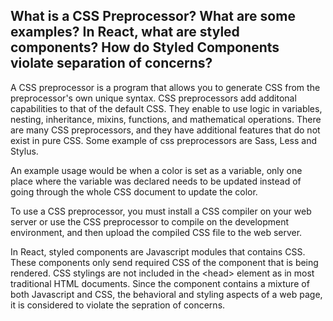 ## What is a CSS Preprocessor? What are some examples? In React, what are styled components? How do Styled Components violate separation of concerns?

A CSS preprocessor is a program that allows you to generate CSS from the preprocessor's own unique syntax. CSS preprocessors add additonal capabilities to that of the default CSS. They enable to use logic in variables, nesting, inheritance, mixins, functions, and mathematical operations. There are many CSS preprocessors, and they have additional features that do not exist in pure CSS. Some example of css preprocessors are Sass, Less and Stylus.  

An example usage would be when a color is set as a variable, only one place where the variable was declared needs to be updated instead of going through the whole CSS document to update the color.

To use a CSS preprocessor, you must install a CSS compiler on your web server or use the CSS preprocessor to compile on the development environment, and then upload the compiled CSS file to the web server.

In React, styled components are Javascript modules that contains CSS. These components only send required CSS of the component that is being rendered. CSS stylings are not included in the \<head> element as in most traditional HTML documents. Since the component contains a mixture of both Javascript and CSS, the behavioral and styling aspects of a web page, it is considered to violate the sepration of concerns.  